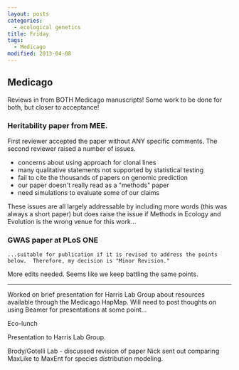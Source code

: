 ```yaml
---
layout: posts
categories:
  - ecological genetics
title: Friday
tags:
  - Medicago
modified: 2013-04-08
---
```


## Medicago

Reviews in from BOTH Medicago manuscripts! Some work to be done for both, but closer to acceptance!

### Heritability paper from MEE.

First reviewer accepted the paper without ANY specific comments.
The second reviewer raised a number of issues.

- concerns about using approach for clonal lines
- many qualitative statements not supported by statistical testing
- fail to cite the thousands of papers on genomic prediction
- our paper doesn't really read as a "methods" paper
- need simulations to evaluate some of our claims

These issues are all largely addressable by including more words (this was always a short paper) but does raise the issue if Methods in Ecology and Evolution is the wrong venue for this work...

### GWAS paper at PLoS ONE

    ...suitable for publication if it is revised to address the points below.  Therefore, my decision is "Minor Revision."

More edits needed. Seems like we keep battling the same points. 

----------------------------------------------


Worked on brief presentation for Harris Lab Group about resources available through the Medicago HapMap. Will need to post thoughts on using Beamer for presentations at some point...

Eco-lunch

Presentation to Harris Lab Group.

Brody/Gotelli Lab - discussed revision of paper Nick sent out comparing MaxLike to MaxEnt for species distribution modeling.
